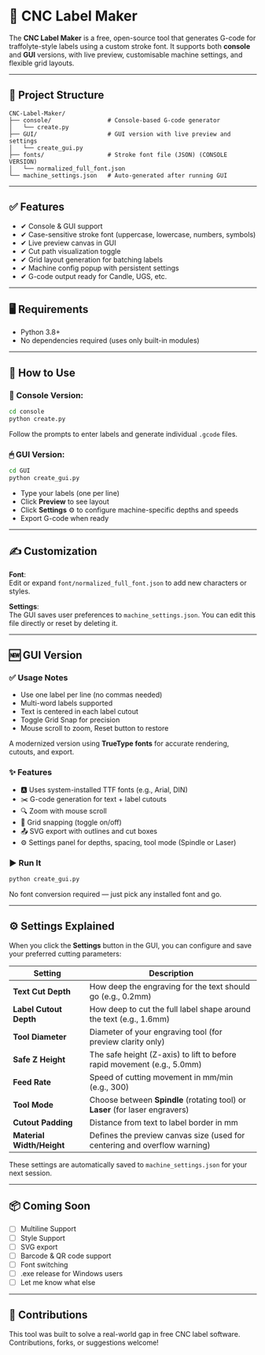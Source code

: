 # 🪪 CNC Label Maker

The **CNC Label Maker** is a free, open-source tool that generates G-code for traffolyte-style labels using a custom stroke font. It supports both **console** and **GUI** versions, with live preview, customisable machine settings, and flexible grid layouts.

---

## 📁 Project Structure

```
CNC-Label-Maker/
├── console/                # Console-based G-code generator
│   └── create.py
├── GUI/                    # GUI version with live preview and settings
│   └── create_gui.py
├── fonts/                  # Stroke font file (JSON) (CONSOLE VERSION)
│   └── normalized_full_font.json
└── machine_settings.json   # Auto-generated after running GUI
```

---

## ✅ Features

- ✔ Console & GUI support
- ✔ Case-sensitive stroke font (uppercase, lowercase, numbers, symbols)
- ✔ Live preview canvas in GUI
- ✔ Cut path visualization toggle
- ✔ Grid layout generation for batching labels
- ✔ Machine config popup with persistent settings
- ✔ G-code output ready for Candle, UGS, etc.

---

## 🖥️ Requirements

- Python 3.8+
- No dependencies required (uses only built-in modules)

---

## 🚀 How to Use

### 🔧 Console Version:
```bash
cd console
python create.py
```
Follow the prompts to enter labels and generate individual `.gcode` files.

### 🖱 GUI Version:
```bash
cd GUI
python create_gui.py
```
- Type your labels (one per line)
- Click **Preview** to see layout
- Click **Settings** ⚙️ to configure machine-specific depths and speeds
- Export G-code when ready

---

## ✍️ Customization

**Font**:  
Edit or expand `font/normalized_full_font.json` to add new characters or styles.

**Settings**:  
The GUI saves user preferences to `machine_settings.json`. You can edit this file directly or reset by deleting it.

---

## 🆕 GUI Version

### ✅ Usage Notes
- Use one label per line (no commas needed)
- Multi-word labels supported
- Text is centered in each label cutout
- Toggle Grid Snap for precision
- Mouse scroll to zoom, Reset button to restore

A modernized version using **TrueType fonts** for accurate rendering, cutouts, and export.

### ✨ Features
- 🅰️ Uses system-installed TTF fonts (e.g., Arial, DIN)
- ✂️ G-code generation for text + label cutouts
- 🔍 Zoom with mouse scroll
- 🔲 Grid snapping (toggle on/off)
- 📤 SVG export with outlines and cut boxes
- ⚙️ Settings panel for depths, spacing, tool mode (Spindle or Laser)

### ▶️ Run It
```bash
python create_gui.py
```

No font conversion required — just pick any installed font and go.

---

## ⚙️ Settings Explained

When you click the **Settings** button in the GUI, you can configure and save your preferred cutting parameters:

| Setting                | Description                                                                 |
|------------------------|-----------------------------------------------------------------------------|
| **Text Cut Depth**     | How deep the engraving for the text should go (e.g., 0.2mm)                 |
| **Label Cutout Depth** | How deep to cut the full label shape around the text (e.g., 1.6mm)         |
| **Tool Diameter**      | Diameter of your engraving tool (for preview clarity only)                  |
| **Safe Z Height**      | The safe height (Z-axis) to lift to before rapid movement (e.g., 5.0mm)     |
| **Feed Rate**          | Speed of cutting movement in mm/min (e.g., 300)                             |
| **Tool Mode**          | Choose between **Spindle** (rotating tool) or **Laser** (for laser engravers) |
| **Cutout Padding**     | Distance from text to label border in mm                                    |
| **Material Width/Height** | Defines the preview canvas size (used for centering and overflow warning) |

These settings are automatically saved to `machine_settings.json` for your next session.

---

## 📦 Coming Soon

- [ ] Multiline Support
- [ ] Style Support
- [ ] SVG export
- [ ] Barcode & QR code support
- [ ] Font switching
- [ ] .exe release for Windows users
- [ ] Let me know what else  

---

## 🤝 Contributions

This tool was built to solve a real-world gap in free CNC label software. Contributions, forks, or suggestions welcome!
